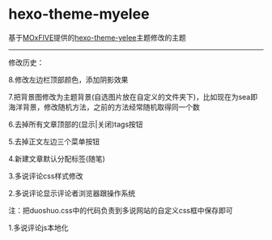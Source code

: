 # hexo-theme-myelee
基于[MOxFIVE][1]提供的[hexo-theme-yelee][2]主题修改的主题

[1]: https://github.com/MOxFIVE
[2]: https://github.com/MOxFIVE/hexo-theme-yelee


---

修改历史：

8.修改左边栏顶部颜色，添加阴影效果

7.把背景图修改为主题背景(自选图片放在自定义的文件夹下)，比如现在为sea即海洋背景，修改随机方法，之前的方法经常随机取得同一个数

6.去掉所有文章顶部的(显示|关闭)tags按钮

5.去掉正文左边三个菜单按钮

4.新建文章默认分配标签(随笔)

3.多说评论css样式修改

2.多说评论显示评论者浏览器跟操作系统

  注：把duoshuo.css中的代码负责到多说网站的自定义css框中保存即可
  
1.多说评论js本地化

